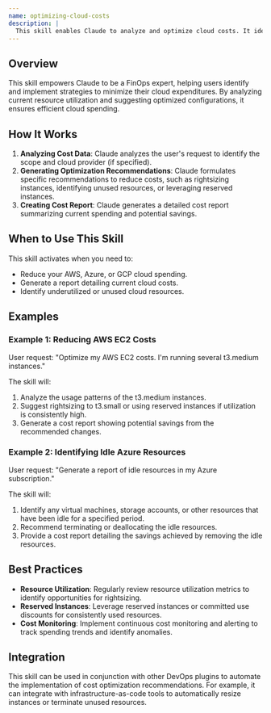```yaml
---
name: optimizing-cloud-costs
description: |
  This skill enables Claude to analyze and optimize cloud costs. It identifies areas for potential savings, generates cost reports, and suggests configuration changes to reduce expenses. Use this skill when the user asks to "optimize cloud costs", "reduce cloud spending", "generate a cost report", or similar requests related to cloud resource expenses. It is especially useful when the user provides details about their cloud environment (e.g., AWS, Azure, GCP). The skill leverages best practices for cost optimization and provides production-ready configurations.
---
```


## Overview

This skill empowers Claude to be a FinOps expert, helping users identify and implement strategies to minimize their cloud expenditures. By analyzing current resource utilization and suggesting optimized configurations, it ensures efficient cloud spending.

## How It Works

1. **Analyzing Cost Data**: Claude analyzes the user's request to identify the scope and cloud provider (if specified).
2. **Generating Optimization Recommendations**: Claude formulates specific recommendations to reduce costs, such as rightsizing instances, identifying unused resources, or leveraging reserved instances.
3. **Creating Cost Report**: Claude generates a detailed cost report summarizing current spending and potential savings.

## When to Use This Skill

This skill activates when you need to:
- Reduce your AWS, Azure, or GCP cloud spending.
- Generate a report detailing current cloud costs.
- Identify underutilized or unused cloud resources.

## Examples

### Example 1: Reducing AWS EC2 Costs

User request: "Optimize my AWS EC2 costs. I'm running several t3.medium instances."

The skill will:
1. Analyze the usage patterns of the t3.medium instances.
2. Suggest rightsizing to t3.small or using reserved instances if utilization is consistently high.
3. Generate a cost report showing potential savings from the recommended changes.

### Example 2: Identifying Idle Azure Resources

User request: "Generate a report of idle resources in my Azure subscription."

The skill will:
1. Identify any virtual machines, storage accounts, or other resources that have been idle for a specified period.
2. Recommend terminating or deallocating the idle resources.
3. Provide a cost report detailing the savings achieved by removing the idle resources.

## Best Practices

- **Resource Utilization**: Regularly review resource utilization metrics to identify opportunities for rightsizing.
- **Reserved Instances**: Leverage reserved instances or committed use discounts for consistently used resources.
- **Cost Monitoring**: Implement continuous cost monitoring and alerting to track spending trends and identify anomalies.

## Integration

This skill can be used in conjunction with other DevOps plugins to automate the implementation of cost optimization recommendations. For example, it can integrate with infrastructure-as-code tools to automatically resize instances or terminate unused resources.